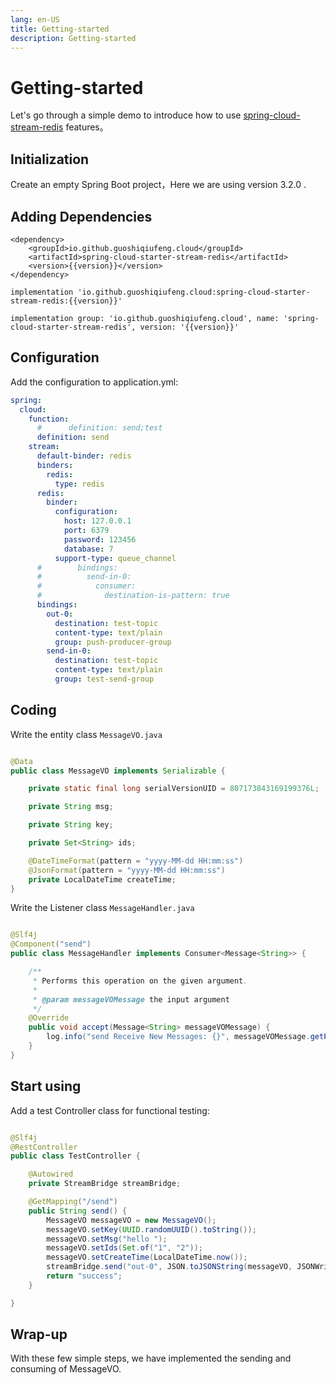 ```yaml
---
lang: en-US
title: Getting-started
description: Getting-started
---
```


<script setup>import {inject} from "vue";
const version = inject('version');
</script>

# Getting-started

Let's go through a simple demo to introduce how to
use [spring-cloud-stream-redis](https://github.com/guoshiqiufeng/spring-cloud-stream-redis) features。

## Initialization

Create an empty Spring Boot project，Here we are using version 3.2.0 .

## Adding Dependencies

<CodeGroup>
  <CodeGroupItem title="Maven" active>

```xml:no-line-numbers:no-v-pre
<dependency>
    <groupId>io.github.guoshiqiufeng.cloud</groupId>
    <artifactId>spring-cloud-starter-stream-redis</artifactId>
    <version>{{version}}</version>
</dependency>
```

  </CodeGroupItem>

  <CodeGroupItem title="Gradle (Short)" active>

```groovy:no-line-numbers:no-v-pre
implementation 'io.github.guoshiqiufeng.cloud:spring-cloud-starter-stream-redis:{{version}}'
```

  </CodeGroupItem>

  <CodeGroupItem title="Gradle">

```groovy:no-line-numbers:no-v-pre
implementation group: 'io.github.guoshiqiufeng.cloud', name: 'spring-cloud-starter-stream-redis', version: '{{version}}'
```

  </CodeGroupItem>
</CodeGroup>

## Configuration

Add the configuration to application.yml:

```yaml
spring:
  cloud:
    function:
      #      definition: send;test
      definition: send
    stream:
      default-binder: redis
      binders:
        redis:
          type: redis
      redis:
        binder:
          configuration:
            host: 127.0.0.1
            port: 6379
            password: 123456
            database: 7
          support-type: queue_channel
      #        bindings:
      #          send-in-0:
      #            consumer:
      #              destination-is-pattern: true
      bindings:
        out-0:
          destination: test-topic
          content-type: text/plain
          group: push-producer-group
        send-in-0:
          destination: test-topic
          content-type: text/plain
          group: test-send-group
```

## Coding

Write the entity class `MessageVO.java`

```java

@Data
public class MessageVO implements Serializable {

    private static final long serialVersionUID = 807173843169199376L;

    private String msg;

    private String key;

    private Set<String> ids;

    @DateTimeFormat(pattern = "yyyy-MM-dd HH:mm:ss")
    @JsonFormat(pattern = "yyyy-MM-dd HH:mm:ss")
    private LocalDateTime createTime;
}
```

Write the Listener class `MessageHandler.java`

```java

@Slf4j
@Component("send")
public class MessageHandler implements Consumer<Message<String>> {

    /**
     * Performs this operation on the given argument.
     *
     * @param messageVOMessage the input argument
     */
    @Override
    public void accept(Message<String> messageVOMessage) {
        log.info("send Receive New Messages: {}", messageVOMessage.getPayload());
    }
}
```

## Start using

Add a test Controller class for functional testing:

```java

@Slf4j
@RestController
public class TestController {

    @Autowired
    private StreamBridge streamBridge;

    @GetMapping("/send")
    public String send() {
        MessageVO messageVO = new MessageVO();
        messageVO.setKey(UUID.randomUUID().toString());
        messageVO.setMsg("hello ");
        messageVO.setIds(Set.of("1", "2"));
        messageVO.setCreateTime(LocalDateTime.now());
        streamBridge.send("out-0", JSON.toJSONString(messageVO, JSONWriter.Feature.WriteClassName));
        return "success";
    }

}
```

## Wrap-up

With these few simple steps, we have implemented the sending and consuming of MessageVO.
